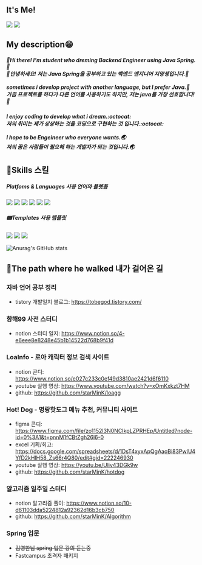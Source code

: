 ## It's Me!
<a href="https://tobegod.tistory.com/" target="_blank"><img src="https://img.shields.io/badge/Blog-e95220?style=flat-square&logo=Tistory&logoColor=white"/></a> 
<a href="rbals040329@gmail.com" target="_blank"><img src="https://img.shields.io/badge/Gmail-EA4335?style=flat-square&logo=Gmail&logoColor=white"/></a> 


## My description😁
##### 👋Hi there! I'm **student who dreming Backend Engineer** using Java Spring.🍃<br/>👋안녕하세요! 저는 Java Spring을 공부하고 있는 백엔드 엔지니어 지망생입니다.🍃<br/><br/>sometimes i develop project with another language, but I prefer Java.🚀<br/>가끔 프로젝트를 하다가 다른 언어를 사용하기도 하지만, 저는 java를 가장 선호합니다!🚀

##### I enjoy coding to develop what i dream.:octocat:<br/>저의 취미는 제가 상상하는 것을 코딩으로 구현하는 것 입니다.:octocat:<br/><br/>I hope to be Engeineer who everyone wants.🌏<br/>저의 꿈은 사람들이 필요해 하는 개발자가 되는 것입니다.🌏

## 💪Skills 스킬
##### Platfoms & Languages 사용 언어와 플렛폼

<a href="https://www.oracle.com/kr/java/" target="_blank"><img src="https://img.shields.io/badge/Java-FF160B?style=flat-square&logo=Java&logoColor=white"/></a>
<a href="https://gradle.org/" target="_blank"><img src="https://img.shields.io/badge/Gradle-02303A?style=flat-square&logo=Gradle&logoColor=white"/></a>
<a href="https://namu.wiki/w/JavaScript" target="_blank"><img src="https://img.shields.io/badge/JavaScript-black?style=flat-square&logo=JavaScript&logoColor=#F7DF1E"/></a>
<a href="https://spring.io/" target="_blank"><img src="https://img.shields.io/badge/Spring-6DB33F?style=flat-square&logo=Spring&logoColor=white"/></a>
<a href="https://spring.io/" target="_blank"><img src="https://img.shields.io/badge/Spring Boot-6DB33F?style=flat-square&logo=Spring Boot&logoColor=white"/></a>
<a href="https://www.python.org/" target="_blank"><img src="https://img.shields.io/badge/Python-3776AB?style=flat-square&logo=Python&logoColor=white"/></a>

##### 📟Templates 사용 템플릿
<a href="https://www.jetbrains.com/ko-kr/idea/" target="_blank"><img src="https://img.shields.io/badge/IntelliJ IDEA-000000?style=flat-square&logo=IntelliJ IDEA&logoColor=white"/></a>
<a href="https://www.jetbrains.com/ko-kr/pycharm/" target="_blank"><img src="https://img.shields.io/badge/PyCharm-000000?style=flat-square&logo=PyCharm&logoColor=white"/></a>
<a href="https://git-scm.com/" target="_blank"><img src="https://img.shields.io/badge/Git-F05032?style=flat-square&logo=Git&logoColor=white"/></a>

![Anurag's GitHub stats](https://github-readme-stats.vercel.app/api?username=starMinK&show_icons=true&theme=transparent)

## 👞The path where he walked 내가 걸어온 길
### 자바 언어 공부 정리
* tistory 개발일지 블로그: https://tobegod.tistory.com/
### 항해99 사전 스터디
* notion 스터디 일지: https://www.notion.so/4-e6eee8e8248e45b1b14522d768b9f41d
### LoaInfo - 로아 캐릭터 정보 검색 사이트
* notion 콘디: https://www.notion.so/e027c233c0ef49d3810ae2421d6f6110
* youtube 실행 영상: https://www.youtube.com/watch?v=xOmKxkzt7HM
* github: https://github.com/starMinK/loagg
### Hot! Dog - 명랑핫도그 메뉴 추천, 커뮤니티 사이트
* figma 콘디: https://www.figma.com/file/zo1152I3N0NCIkpLZPRHEp/Untitled?node-id=0%3A1&t=pnnM1fCBtZgh26l6-0
* excel 기획/회고: https://docs.google.com/spreadsheets/d/1DsT4xyxApQgAaqBi83PwlU4YfD2kHlH58_Zs66r4Q80/edit#gid=222246930
* youtube 실행 영상: https://youtu.be/Uliv43DGk9w
* github: https://github.com/starMinK/hotdog
### 알고리즘 일주일 스터디
* notion 알고리즘 풀이: https://www.notion.so/10-d61103dda5224812a92362d16b3cb750
* github: https://github.com/starMinK/Algorithm
### Spring 입문
* ~~김영한님 spring 입문 강의 듣는중~~
* Fastcampus 초격자 패키지 
